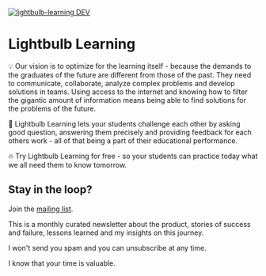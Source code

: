[![lightbulb-learning DEV](https://img.shields.io/endpoint?url=https://dashboard.cypress.io/badge/simple/esqcjm/supabase&style=flat&logo=cypress)](https://dashboard.cypress.io/projects/esqcjm/runs)

# Lightbulb Learning

💡  Our vision is to optimize for the learning itself - because the demands to the graduates of the future are different from those of the past. They need to communicate, collaborate, analyze complex problems and develop solutions in teams. Using access to the internet and knowing how to filter the gigantic amount of information means being able to find solutions for the problems of the future.

🥋  Lightbulb Learning lets your students challenge each other by asking good question, answering them precisely and providing feedback for each others work - all of that being a part of their educational performance.

🔥  Try Lightbulb Learning for free - so your students can practice today what we all need them to know tomorrow.

## Stay in the loop?
Join the [mailing list](https://tinyletter.com/RobertNickel).

This is a monthly curated newsletter about the product, stories of success and failure, lessons learned and my insights on this journey.

I won't send you spam and you can unsubscribe at any time.

I know that your time is valuable.
